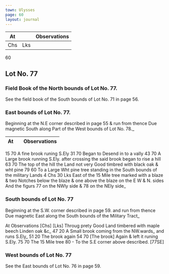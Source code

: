 ```yaml
---
town: Ulysses
page: 60
layout: journal
---
```


| At |    | Observations |
| -- | -- | ------------ |
| Chs | Lks | |

 60

## Lot No. 77
### Field Book of the North bounds of Lot No. 77.
See the field book of the South bounds of Lot No. 71 in page 56.

### East bounds of Lot No. 77.
Beginning at the N.E corner described in page 55 & run from thence Due 
magnetic South along Part of the West bounds of Lot No. 78._

| At |    | Observations |
| -- | -- | ------------ |
15  70  A fine brook runing S.Ely
31  70  Began to Desend in to a vally
43  70  A Large brook running S.Ely. after crossing the said brook began to rise a hill
63  70  The top of the hill the Land not very Good timbred with black oak & wht pine
79  60  To a Large Wht pine tree standing in the South bounds of the military Lands 4
 Chs 30 Lks East of the 15 Mile tree marked with a blaze & two Notches below
 the blaze & one above the blaze on the E W & N. sides And the figurs 77 on the NWly side & 78 on the NEly side_

### South bounds of Lot No. 77
Beginning at the S.W. corner described in page 59. and run from thence 
Due magnetic East along the South bounds of the Military Tract_

At      Observations
[Chs]  [Lks]
Throug prety Good Land timbered with maple beech Linden oak &c_
47  20  A Small brook coming from the NW.wards_ and runs S.Ely_
51  20  The brook again
54  70  [The brook] Again & left it runing S.Ely.
75  70  The 15 Mile tree
80  -  To the S.E corner above described. [77SE]

### West bounds of Lot No. 77
See the East bounds of Lot No. 76 in page 59.
